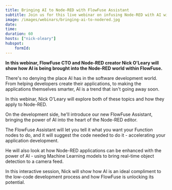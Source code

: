 ```yaml
---
title: Bringing AI to Node-RED with FlowFuse Assistant
subtitle: Join us for this live webinar on infusing Node-RED with AI within FlowFuse.
image: /images/webinars/bringing-ai-to-nodered.jpg
date: 
time: 
duration: 60
hosts: ["nick-oleary"]
hubspot:
    formId:
---
```


**In this webinar, FlowFuse CTO and Node-RED creator Nick O'Leary will show how AI is being brought into the Node-RED world within FlowFuse.**

<!--more-->

There's no denying the place AI has in the software development world. From helping developers create their applications, to making the applications themselves smarter, AI is a trend that isn't going away soon.

In this webinar, Nick O'Leary will explore both of these topics and how they apply to Node-RED.

On the development side, he'll introduce our new FlowFuse Assistant, bringing the power of AI into the heart of the Node-RED editor.

The FlowFuse Assistant will let you tell it what you want your Function nodes to do, and it will suggest the code needed to do it - accelerating your application development.

He will also look at how Node-RED applications can be enhanced with the power of AI - using Machine Learning models to bring real-time object detection to a camera feed.

In this interactive session, Nick will show how AI is an ideal compliment to the low-code development process and how FlowFuse is unlocking its potential.
